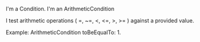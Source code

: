 I'm a Condition.
I'm an ArithmeticCondition

I test arithmetic operations ( =, ~=, <, <=, >, >= ) against a provided value.

Example:
ArithmeticCondition toBeEqualTo: 1.